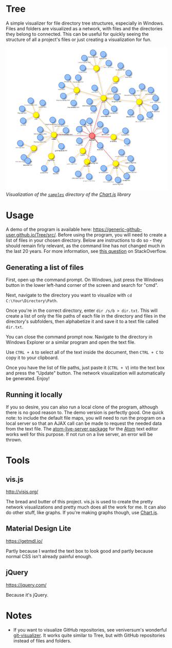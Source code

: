 # Tree

A simple visualizer for file directory tree structures, especially in Windows. Files and folders are visualized as a network, with files and the directories they belong to connected. This can be useful for quickly seeing the structure of all a project's files or just creating a visualization for fun.

![Example file visualization](./3.PNG)
*Visualization of the [`samples`](https://github.com/chartjs/Chart.js/tree/master/samples) directory of the [Chart.js](https://www.chartjs.org/) library*

# Usage

A demo of the program is available here: https://generic-github-user.github.io/Tree/src/. Before using the program, you will need to create a list of files in your chosen directory. Below are instructions to do so - they should remain firly relevant, as the command line has not changed much in the last 20 years. For more information, see [this question](https://stackoverflow.com/questions/15214486/command-to-list-all-files-in-a-folder-as-well-as-sub-folders-in-windows) on StackOverflow.

## Generating a list of files

First, open up the command prompt. On Windows, just press the Windows button in the lower left-hand corner of the screen and search for "cmd".

Next, navigate to the directory you want to visualize with `cd C:\Your\Directory\Path`.

Once you're in the correct directory, enter `dir /s/b > dir.txt`. This will create a list of only the file paths of each file in the directory and files in the directory's subfolders, then alphabetize it and save it to a text file called `dir.txt`.

You can close the command prompt now. Navigate to the directory in Windows Explorer or a similar program and open the text file.

Use `CTRL + A` to select all of the text inside the document, then `CTRL + C` to copy it to your clipboard.

Once you have the list of file paths, just paste it (`CTRL + V`) into the text box and press the "Update" button. The network visualization will automatically be generated. Enjoy!

## Running it locally

If you so desire, you can also run a local clone of the program, although there is no good reason to. The demo version is perfectly good. One quick note: to include the default file maps, you will need to run the program on a local server so that an AJAX call can be made to request the needed data from the text file. The [atom-live-server package](https://atom.io/packages/atom-live-server) for the [Atom](https://atom.io/) text editor works well for this purpose. If not run on a live server, an error will be thrown.

# Tools

## vis.js
http://visjs.org/

The bread and butter of this project. vis.js is used to create the pretty network visualizations and pretty much does all the work for me. It can also do other stuff, like graphs. If you're making graphs though, use [Chart.js](https://getmdl.io/).

## Material Design Lite
https://getmdl.io/

Partly because I wanted the text box to look good and partly because normal CSS isn't already painful enough.

## jQuery
https://jquery.com/

Because it's jQuery.

# Notes

 - If you want to visualize GitHub repositories, see veniversum's wonderful [git-visualizer](https://github.com/veniversum/git-visualizer). It works quite similar to Tree, but with GitHub repositories instead of files and folders.
